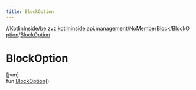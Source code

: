 ```yaml
---
title: BlockOption
---
```

//[KotlinInside](../../../../index.html)/[be.zvz.kotlininside.api.management](../../index.html)/[NoMemberBlock](../index.html)/[BlockOption](index.html)/[BlockOption](-block-option.html)



# BlockOption



[jvm]\
fun [BlockOption](-block-option.html)()





